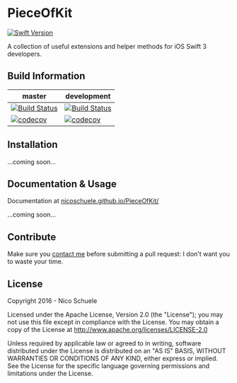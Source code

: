 # PieceOfKit

[![Swift Version](https://img.shields.io/badge/Swift-3.0.x-orange.svg)]()

A collection of useful extensions and helper methods for iOS Swift 3 developers.

## Build Information

master | development
------ | -----------
[![Build Status](https://travis-ci.org/nicoschuele/PieceOfKit.svg?branch=master)](https://travis-ci.org/nicoschuele/PieceOfKit) | [![Build Status](https://travis-ci.org/nicoschuele/PieceOfKit.svg?branch=development)](https://travis-ci.org/nicoschuele/PieceOfKit)
[![codecov](https://codecov.io/gh/nicoschuele/PieceOfKit/branch/master/graph/badge.svg)](https://codecov.io/gh/nicoschuele/PieceOfKit) | [![codecov](https://codecov.io/gh/nicoschuele/PieceOfKit/branch/development/graph/badge.svg)](https://codecov.io/gh/nicoschuele/PieceOfKit)

## Installation

...coming soon...

## Documentation & Usage

Documentation at [nicoschuele.github.io/PieceOfKit/](https://nicoschuele.github.io/PieceOfKit/)

...coming soon...

## Contribute

Make sure you [contact me](https://twitter.com/nicoschuele) before submitting a pull request: I don't want you to waste your time.

## License

Copyright 2016 - Nico Schuele

Licensed under the Apache License, Version 2.0 (the "License");
you may not use this file except in compliance with the License.
You may obtain a copy of the License at http://www.apache.org/licenses/LICENSE-2.0

Unless required by applicable law or agreed to in writing, software
distributed under the License is distributed on an "AS IS" BASIS,
WITHOUT WARRANTIES OR CONDITIONS OF ANY KIND, either express or implied.
See the License for the specific language governing permissions and
limitations under the License.
